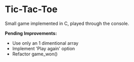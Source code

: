 # Tic-Tac-Toe
Small game implemented in C, played through the console.

**Pending Improvements:**
* Use only an 1 dimentional array
* Implement 'Play again' option
* Refactor game_won()